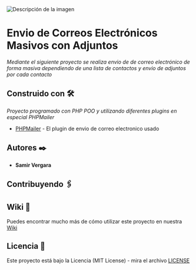 <image src="https://www.teenvio.com/wp-content/uploads/2023/02/como-enviar-emails-masivos.jpg" alt="Descripción de la imagen">

# Envio de Correos Electrónicos Masivos con Adjuntos

_Mediante el siguiente proyecto se realiza envio de de correo electrónico de forma masiva dependiendo de una lista de contactos y envio de adjuntos por cada contacto_

## Construido con 🛠️

_Proyecto programado con PHP POO y utilizando diferentes plugins en especial PHPMailer_

* [PHPMailer](https://github.com/PHPMailer/PHPMailer) - El plugin de envio de correo electronico usado

## Autores ✒️

* **Samir Vergara**

## Contribuyendo 🖇️

## Wiki 📖

Puedes encontrar mucho más de cómo utilizar este proyecto en nuestra [Wiki](https://github.com/web-v2/correo-electronico-php.git)

## Licencia 📄

Este proyecto está bajo la Licencia (MIT License) - mira el archivo [LICENSE](LICENSE)

